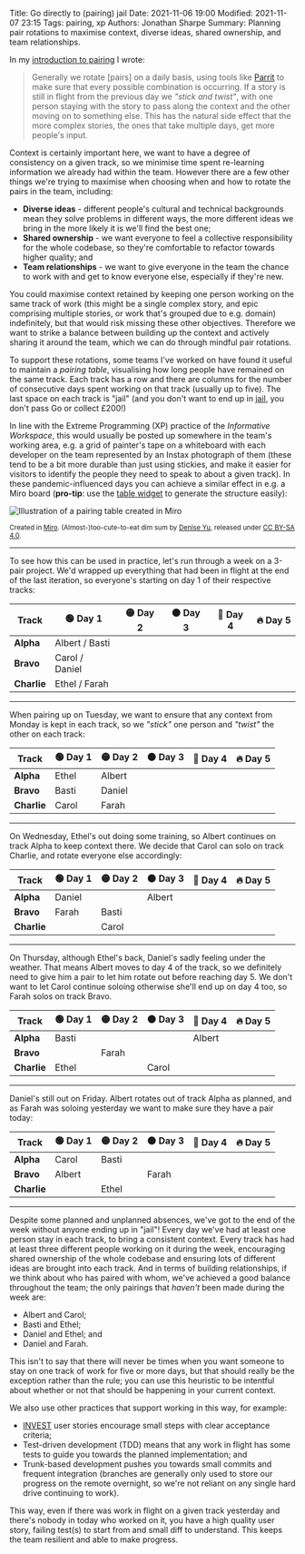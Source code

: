 Title: Go directly to (pairing) jail
Date: 2021-11-06 19:00
Modified: 2021-11-07 23:15
Tags: pairing, xp
Authors: Jonathan Sharpe
Summary: Planning pair rotations to maximise context, diverse ideas, shared ownership, and team relationships.

In my [introduction to pairing] I wrote:

> Generally we rotate [pairs] on a daily basis, using tools like [Parrit] to make sure that every possible combination is occurring. If a story is still in flight from the previous day we _"stick and twist"_, with one person staying with the story to pass along the context and the other moving on to something else. This has the natural side effect that the more complex stories, the ones that take multiple days, get more people's input.

Context is certainly important here, we want to have a degree of consistency on a given track, so we minimise time spent re-learning information we already had within the team. However there are a few other things we're trying to maximise when choosing when and how to rotate the pairs in the team, including:

- **Diverse ideas** - different people's cultural and technical backgrounds mean they solve problems in different ways, the more different ideas we bring in the more likely it is we'll find the best one;
- **Shared ownership** - we want everyone to feel a collective responsibility for the whole codebase, so they're comfortable to refactor towards higher quality; and
- **Team relationships** - we want to give everyone in the team the chance to work with and get to know everyone else, especially if they're new.

You could maximise context retained by keeping one person working on the same track of work (this might be a single complex story, and epic comprising multiple stories, or work that's grouped due to e.g. domain) indefinitely, but that would risk missing these other objectives. Therefore we want to strike a balance between building up the context and actively sharing it around the team, which we can do through mindful pair rotations.

To support these rotations, some teams I've worked on have found it useful to maintain a _pairing table_, visualising how long people have remained on the same track. Each track has a row and there are columns for the number of consecutive days spent working on that track (usually up to five). The last space on each track is "jail" (and you don't want to end up in [jail], you don't pass Go or collect £200!)

In line with the Extreme Programming (XP) practice of the _Informative Workspace_, this would usually be posted up somewhere in the team's working area, e.g. a grid of painter's tape on a whiteboard with each developer on the team represented by an Instax photograph of them (these tend to be a bit more durable than just using stickies, and make it easier for visitors to identify the people they need to speak to about a given track). In these pandemic-influenced days you can achieve a similar effect in e.g. a Miro board (**pro-tip**: use the [table widget] to generate the structure easily):

![Illustration of a pairing table created in Miro][pairing table]

<small>Created in [Miro]. (Almost-)too-cute-to-eat dim sum by [Denise Yu], released under [CC BY-SA 4.0].</small>

<hr>

To see how this can be used in practice, let's run through a week on a 3-pair project. We'd wrapped up everything that had been in flight at the end of the last iteration, so everyone's starting on day 1 of their respective tracks:

<table style="table-layout: fixed; width: 100%">
    <thead>
        <tr><th>Track</th><th>🟢 Day 1</th><th>🟡 Day 2</th><th>🟠 Day 3</th><th>🔴 Day 4</th><th>🔥 Day 5</th></tr>
    </thead>
    <tbody>
        <tr><td><strong>Alpha</strong></td><td>Albert / Basti</td><td></td><td></td><td></td><td></td></tr>
        <tr><td><strong>Bravo</strong></td><td>Carol / Daniel</td><td></td><td></td><td></td><td></td></tr>
        <tr><td><strong>Charlie</strong></td><td>Ethel / Farah</td><td></td><td></td><td></td><td></td></tr>
    </tbody>
</table>

<hr>

When pairing up on Tuesday, we want to ensure that any context from Monday is kept in each track, so we _"stick"_ one person and _"twist"_ the other on each track:

<table style="table-layout: fixed; width: 100%">
    <thead>
        <tr><th>Track</th><th>🟢 Day 1</th><th>🟡 Day 2</th><th>🟠 Day 3</th><th>🔴 Day 4</th><th>🔥 Day 5</th></tr>
    </thead>
    <tbody>
        <tr><td><strong>Alpha</strong></td><td>Ethel</td><td>Albert</td><td></td><td></td><td></td></tr>
        <tr><td><strong>Bravo</strong></td><td>Basti</td><td>Daniel</td><td></td><td></td><td></td></tr>
        <tr><td><strong>Charlie</strong></td><td>Carol</td><td>Farah</td><td></td><td></td><td></td></tr>
    </tbody>
</table>

<hr>

On Wednesday, Ethel's out doing some training, so Albert continues on track Alpha to keep context there. We decide that Carol can solo on track Charlie, and rotate everyone else accordingly:

<table style="table-layout: fixed; width: 100%">
    <thead>
        <tr><th>Track</th><th>🟢 Day 1</th><th>🟡 Day 2</th><th>🟠 Day 3</th><th>🔴 Day 4</th><th>🔥 Day 5</th></tr>
    </thead>
    <tbody>
        <tr><td><strong>Alpha</strong></td><td>Daniel</td><td></td><td>Albert<td><td></td></tr>
        <tr><td><strong>Bravo</strong></td><td>Farah</td><td>Basti</td><td></td ><td></td><td></td></tr>
        <tr><td><strong>Charlie</strong></td><td></td><td>Carol</td><td></td><td></td><td></td></tr>
    </tbody>
</table>

<hr>

On Thursday, although Ethel's back, Daniel's sadly feeling under the weather.
That means Albert moves to day 4 of the track, so we definitely need to give
him a pair to let him rotate out before reaching day 5. We don't want to let
Carol continue soloing otherwise she'll end up on day 4 too, so Farah
solos on track Bravo.

<table style="table-layout: fixed; width: 100%">
    <thead>
        <tr><th>Track</th><th>🟢 Day 1</th><th>🟡 Day 2</th><th>🟠 Day 3</th><th>🔴 Day 4</th><th>🔥 Day 5</th></tr>
    </thead>
    <tbody>
        <tr><td><strong>Alpha</strong></td><td>Basti</td><td></td><td></td><td>Albert</td><td></td></tr>
        <tr><td><strong>Bravo</strong></td><td></td><td>Farah</td><td></td><td></td><td></td></tr>
        <tr><td><strong>Charlie</strong></td><td>Ethel</td><td></td><td>Carol</td><td></td><td></td></tr>
    </tbody>
</table>

<hr>

Daniel's still out on Friday. Albert rotates out of track Alpha as planned,
and as Farah was soloing yesterday we want to make sure they have a pair today:

<table style="table-layout: fixed; width: 100%">
    <thead>
        <tr><th>Track</th><th>🟢 Day 1</th><th>🟡 Day 2</th><th>🟠 Day 3</th><th>🔴 Day 4</th><th>🔥 Day 5</th></tr>
    </thead>
    <tbody>
        <tr><td><strong>Alpha</strong></td><td>Carol</td><td>Basti</td><td></td><td></td><td></td></tr>
        <tr><td><strong>Bravo</strong></td><td>Albert</td><td></td><td>Farah</td
><td></td><td></td></tr>
        <tr><td><strong>Charlie</strong></td><td></td><td>Ethel</td><td></td><td></td><td></td></tr>
    </tbody>
</table>

<hr>

Despite some planned and unplanned absences, we've got to the end of the week without anyone ending up in "jail"! Every day we've had at least one person stay in each track, to bring a consistent context. Every track has had at least three different people working on it during the week, encouraging shared ownership of the whole codebase and ensuring lots of different ideas are brought into each track. And in terms of building relationships, if we think about who has paired with whom, we've achieved a good balance throughout the team; the only pairings that _haven't_ been made during the week are:

- Albert and Carol;
- Basti and Ethel;
- Daniel and Ethel; and
- Daniel and Farah.

This isn't to say that there will never be times when you want someone to stay on one track of work for five or more days, but that should really be the exception rather than the rule; you can use this heuristic to be intentful about whether or not that should be happening in your current context.

We also use other practices that support working in this way, for example:

- [INVEST] user stories encourage small steps with clear acceptance criteria;
- Test-driven development (TDD) means that any work in flight has some tests to guide you towards the planned implementation; and
- Trunk-based development pushes you towards small commits and frequent integration  (branches are generally only used to store our progress on the remote overnight, so we're not reliant on any single hard drive continuing to work).

This way, even if there was work in flight on a given track yesterday and there's nobody in today who worked on it, you have a high quality user story, failing test(s) to start from and small diff to understand. This keeps the team resilient and able to make progress.

  [CC BY-SA 4.0]: https://creativecommons.org/licenses/by-sa/4.0/
  [Denise Yu]: https://deniseyu.io/
  [introduction to pairing]: {filename}/work/ada-college-pairing.md
  [INVEST]: https://www.pivotaltracker.com/blog/how-to-invest-in-your-user-stories
  [jail]: https://en.wikipedia.org/wiki/Monopoly_(game)#Jail
  [Miro]: https://miro.com/
  [pairing table]: {static}/images/pairing-table.png
  [Parrit]: https://parrit.io/
  [table widget]: https://help.miro.com/hc/en-us/articles/360011986519-Tables
